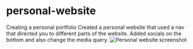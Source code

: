 # personal-website
Creating a personal portfolio
Created a personal website that used a nav that directed you to different parts of the website. Added socials on the bottom and also change the media query. 
![Personal website screenshot](https://user-images.githubusercontent.com/47574348/133691382-005b29e1-5c6c-4273-99e1-283e6013d1b1.png)
